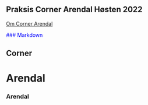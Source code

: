 ## Praksis Corner Arendal Høsten 2022

[Om Corner Arendal](about.md)

<span style="color:blue"> ### Markdown </span>

## Corner

# Arendal

### Arendal
